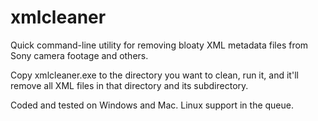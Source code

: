 # xmlcleaner
Quick command-line utility for removing bloaty XML metadata files from Sony camera footage and others.

Copy xmlcleaner.exe to the directory you want to clean, run it, and it'll remove all XML files in that directory and its subdirectory.

Coded and tested on Windows and Mac. Linux support in the queue.
